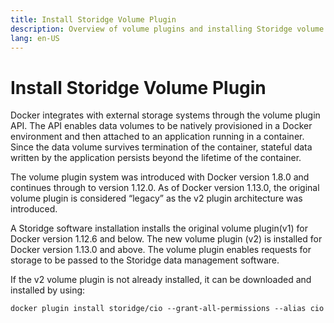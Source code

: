 ```yaml
---
title: Install Storidge Volume Plugin
description: Overview of volume plugins and installing Storidge volume plugin for Docker
lang: en-US
---
```


# Install Storidge Volume Plugin

Docker integrates with external storage systems through the volume plugin API. The API enables data volumes to be natively provisioned in a Docker environment and then attached to an application running in a container. Since the data volume survives termination of the container, stateful data written by the application persists beyond the lifetime of the container.

The volume plugin system was introduced with Docker version 1.8.0 and continues through to version 1.12.0. As of Docker version 1.13.0, the original volume plugin is considered “legacy” as the v2 plugin architecture was introduced.

A Storidge software installation installs the original volume plugin(v1) for Docker version 1.12.6 and below. The new volume plugin (v2) is installed for Docker version 1.13.0 and above.  The volume plugin enables requests for storage to be passed to the Storidge data management software.

If the v2 volume plugin is not already installed, it can be downloaded and installed by using:

```
docker plugin install storidge/cio --grant-all-permissions --alias cio
```
